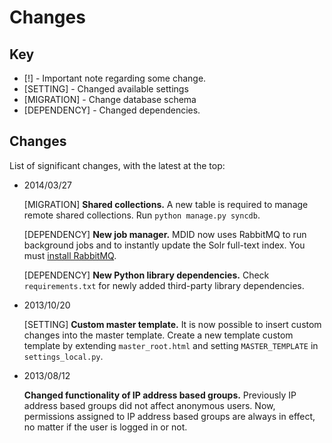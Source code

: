 Changes
=======

Key
---

  * [!] - Important note regarding some change.
  * [SETTING] - Changed available settings
  * [MIGRATION] - Change database schema
  * [DEPENDENCY] - Changed dependencies.

Changes
-------

List of significant changes, with the latest at the top:

  * 2014/03/27

    [MIGRATION]
    **Shared collections.** A new table is required to manage remote shared
    collections.  Run `python manage.py syncdb`.

    [DEPENDENCY]
    **New job manager.** MDID now uses RabbitMQ to run background jobs and to
    instantly update the Solr full-text index.  You must [install RabbitMQ](http://www.rabbitmq.com/download.html).

    [DEPENDENCY]
    **New Python library dependencies.** Check `requirements.txt` for newly
    added third-party library dependencies.

  * 2013/10/20

    [SETTING]
    **Custom master template.**  It is now possible to insert custom changes into
    the master template.  Create a new template custom template by extending
    `master_root.html` and setting `MASTER_TEMPLATE` in `settings_local.py`.

  * 2013/08/12

    **Changed functionality of IP address based groups.**  Previously IP address
    based groups did not affect anonymous users.  Now, permissions assigned to
    IP address based groups are always in effect, no matter if the user is
    logged in or not.
